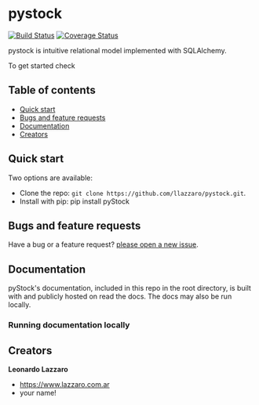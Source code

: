 #  pystock

[![Build Status](https://travis-ci.org/llazzaro/pystock.svg)](https://travis-ci.org/llazzaro/pystock) [![Coverage Status](https://coveralls.io/repos/llazzaro/pystock/badge.svg?branch=master&service=github)](https://coveralls.io/github/llazzaro/pystock?branch=master)

pystock is intuitive relational model implemented with SQLAlchemy.

To get started check

## Table of contents

* [Quick start](#quick-start)
* [Bugs and feature requests](#bugs-and-feature-requests)
* [Documentation](#documentation)
* [Creators](#creators)

## Quick start

Two options are available:

* Clone the repo: `git clone https://github.com/llazzaro/pystock.git`.
* Install with pip: pip install pyStock

## Bugs and feature requests

Have a bug or a feature request? [please open a new issue](https://github.com/llazzaro/pystock/issues/new).


## Documentation

pyStock's documentation, included in this repo in the root directory, is built with  and publicly hosted on read the docs. The docs may also be run locally.

### Running documentation locally


## Creators

**Leonardo Lazzaro**

* <https://www.lazzaro.com.ar>
* your name! 

